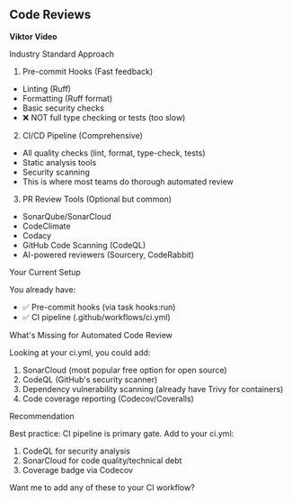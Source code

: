   ## Code Reviews

  **Viktor Video**

  Industry Standard Approach

  1. Pre-commit Hooks (Fast feedback)
  - Linting (Ruff)
  - Formatting (Ruff format)
  - Basic security checks
  - ❌ NOT full type checking or tests (too slow)

  2. CI/CD Pipeline (Comprehensive)
  - All quality checks (lint, format, type-check, tests)
  - Static analysis tools
  - Security scanning
  - This is where most teams do thorough automated review

  3. PR Review Tools (Optional but common)
  - SonarQube/SonarCloud
  - CodeClimate
  - Codacy
  - GitHub Code Scanning (CodeQL)
  - AI-powered reviewers (Sourcery, CodeRabbit)

  Your Current Setup

  You already have:
  - ✅ Pre-commit hooks (via task hooks:run)
  - ✅ CI pipeline (.github/workflows/ci.yml)

  What's Missing for Automated Code Review

  Looking at your ci.yml, you could add:

  1. SonarCloud (most popular free option for open source)
  2. CodeQL (GitHub's security scanner)
  3. Dependency vulnerability scanning (already have Trivy for containers)
  4. Code coverage reporting (Codecov/Coveralls)

  Recommendation

  Best practice: CI pipeline is primary gate. Add to your ci.yml:

  1. CodeQL for security analysis
  2. SonarCloud for code quality/technical debt
  3. Coverage badge via Codecov

  Want me to add any of these to your CI workflow?
